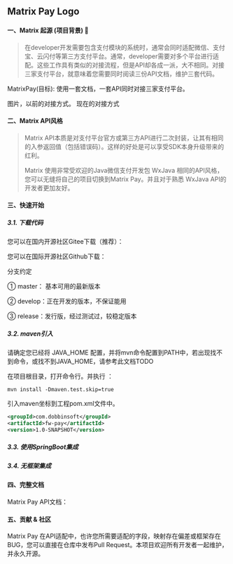 ## Matrix Pay Logo

#### 一、Matrix 起源 (项目背景) 🍭 

> 在developer开发需要包含支付模块的系统时，通常会同时适配微信、支付宝、云闪付等第三方支付平台。通常，developer需要对多个平台进行适配。这些工作具有类似的对接流程，但是API却各成一派，大不相同。对接三家支付平台，就意味着您需要同时阅读三份API文档，维护三套代码。

MatrixPay(目标): 使用一套文档，一套API同时对接三家支付平台。

图片，以前的对接方式。 现在的对接方式

#### 二、Matrix API风格

> Matrix API本质是对支付平台官方或第三方API进行二次封装，让其有相同的入参返回值（包括错误码）。这样的好处是可以享受SDK本身升级带来的红利。
>
> Matrix 使用非常受欢迎的Java微信支付开发包 WxJava 相同的API风格，您可以无缝将自己的项目切换到Matrix Pay。并且对于熟悉 WxJava API的开发者更加友好。

#### 三、快速开始

##### 3.1. 下载代码

您可以在国内开源社区Gitee下载（推荐）：

您可以在国际开源社区Github下载：

分支约定

① master： 基本可用的最新版本

② develop：正在开发的版本，不保证能用

③ release：发行版，经过测试过，较稳定版本

##### 3.2. maven引入

请确定您已经将 JAVA_HOME 配置，并将mvn命令配置到PATH中，若出现找不到命令，或找不到JAVA_HOME，请参考此文档TODO

在项目根目录，打开命令行。并执行 ：

```shell
mvn install -Dmaven.test.skip=true
```

引入maven坐标到工程pom.xml文件中。

```xml
<groupId>com.dobbinsoft</groupId>
<artifactId>fw-pay</artifactId>
<version>1.0-SNAPSHOT</version>
```

##### 3.3. 使用SpringBoot集成

##### 3.4. 无框架集成

#### 四、完整文档

Matrix Pay API文档：

#### 五、贡献 & 社区
Matrix Pay 在API适配中，也许您所需要适配的字段，映射存在偏差或框架存在BUG，您可以直接在仓库中发布Pull Request。本项目欢迎所有开发者一起维护，并永久开源。